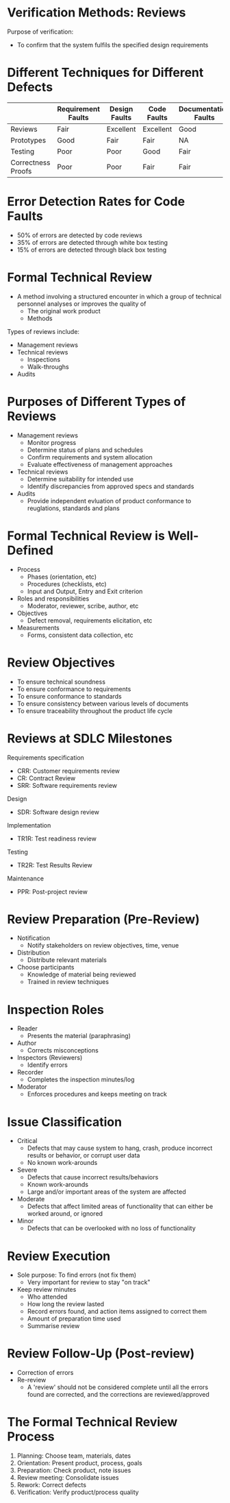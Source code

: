 # Verification Methods: Reviews

Purpose of verification:

- To confirm that the system fulfils the specified design requirements

# Different Techniques for Different Defects

|                    | Requirement Faults | Design Faults | Code Faults | Documentation Faults |
| ------------------ | ------------------ | ------------- | ----------- | -------------------- |
| Reviews            | Fair               | Excellent     | Excellent   | Good                 |
| Prototypes         | Good               | Fair          | Fair        | NA                   |
| Testing            | Poor               | Poor          | Good        | Fair                 |
| Correctness Proofs | Poor               | Poor          | Fair        | Fair                 |

# Error Detection Rates for Code Faults

- 50% of errors are detected by code reviews
- 35% of errors are detected through white box testing
- 15% of errors are detected through black box testing

# Formal Technical Review

- A method involving a structured encounter in which a group of technical personnel analyses or improves the quality of
  - The original work product
  - Methods

Types of reviews include:

- Management reviews
- Technical reviews
  - Inspections
  - Walk-throughs
- Audits

# Purposes of Different Types of Reviews

- Management reviews
  - Monitor progress
  - Determine status of plans and schedules
  - Confirm requirements and system allocation
  - Evaluate effectiveness of management approaches
- Technical reviews
  - Determine suitability for intended use
  - Identify discrepancies from approved specs and standards
- Audits
  - Provide independent evluation of product conformance to reuglations, standards and plans

# Formal Technical Review is Well-Defined

- Process
  - Phases (orientation, etc)
  - Procedures (checklists, etc)
  - Input and Output, Entry and Exit criterion
- Roles and responsibilities
  - Moderator, reviewer, scribe, author, etc
- Objectives
  - Defect removal, requirements elicitation, etc
- Measurements
  - Forms, consistent data collection, etc

# Review Objectives

- To ensure technical soundness
- To ensure conformance to requirements
- To ensure conformance to standards
- To ensure consistency between various levels of documents
- To ensure traceability throughout the product life cycle

# Reviews at SDLC Milestones

Requirements specification

- CRR: Customer requirements review
- CR: Contract Review
- SRR: Software requirements review

Design

- SDR: Software design review

Implementation

- TR1R: Test readiness review

Testing

- TR2R: Test Results Review

Maintenance

- PPR: Post-project review

# Review Preparation (Pre-Review)

- Notification
  - Notify stakeholders on review objectives, time, venue
- Distribution
  - Distribute relevant materials
- Choose participants
  - Knowledge of material being reviewed
  - Trained in review techniques

# Inspection Roles

- Reader
  - Presents the material (paraphrasing)
- Author
  - Corrects misconceptions
- Inspectors (Reviewers)
  - Identify errors
- Recorder
  - Completes the inspection minutes/log
- Moderator
  - Enforces procedures and keeps meeting on track

# Issue Classification

- Critical
  - Defects that may cause system to hang, crash, produce incorrect results or behavior, or corrupt user data
  - No known work-arounds
- Severe
  - Defects that cause incorrect results/behaviors
  - Known work-arounds
  - Large and/or important areas of the system are affected
- Moderate
  - Defects that affect limited areas of functionality that can either be worked around, or ignored
- Minor
  - Defects that can be overlooked with no loss of functionality

# Review Execution

- Sole purpose: To find errors (not fix them)
  - Very important for review to stay "on track"
- Keep review minutes
  - Who attended
  - How long the review lasted
  - Record errors found, and action items assigned to correct them
  - Amount of preparation time used
  - Summarise review

# Review Follow-Up (Post-review)

- Correction of errors
- Re-review
  - A 'review' should not be considered complete until all the errors found are corrected, and the corrections are reviewed/approved

# The Formal Technical Review Process

1. Planning: Choose team, materials, dates
2. Orientation: Present product, process, goals
3. Preparation: Check product, note issues
4. Review meeting: Consolidate issues
5. Rework: Correct defects
6. Verification: Verify product/process quality
